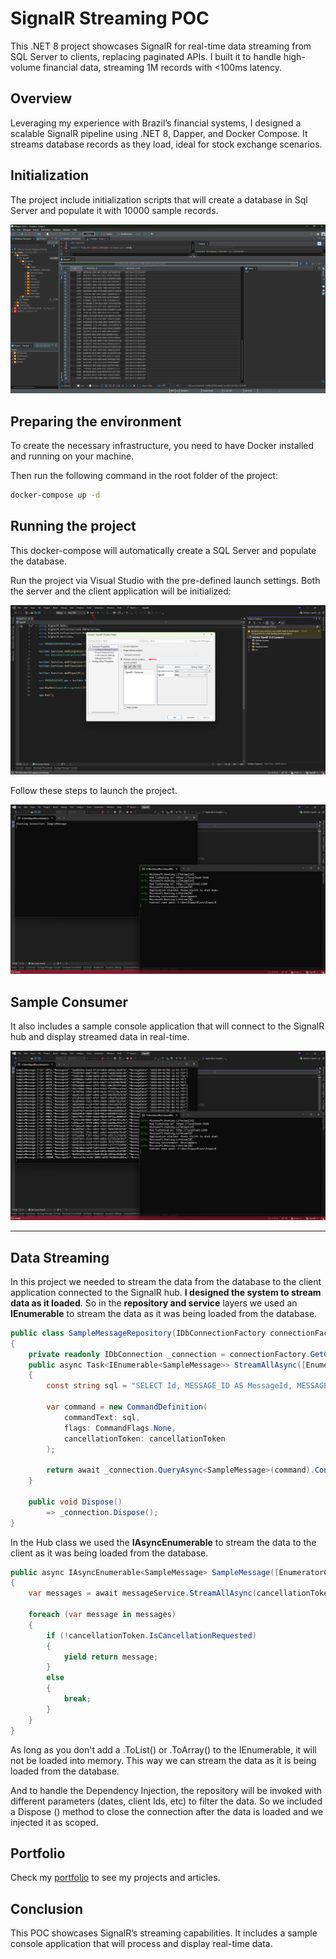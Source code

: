 # SignalR Streaming POC

This .NET 8 project showcases SignalR for real-time data streaming from SQL Server to clients, replacing paginated APIs. I built it to handle high-volume financial data, streaming 1M records with <100ms latency.

## Overview

Leveraging my experience with Brazil’s financial systems, I designed a scalable SignalR pipeline using .NET 8, Dapper, and Docker Compose. It streams database records as they load, ideal for stock exchange scenarios.

## Initialization

The project include initialization scripts that will create a database in Sql Server and populate it with 10000 sample records.

<img src='./images/database.png'>

## Preparing the environment

To create the necessary infrastructure, you need to have Docker installed and running on your machine. 

Then run the following command in the root folder of the project:

```bash
docker-compose up -d
```

## Running the project

This docker-compose will automatically create a SQL Server and populate the database.

Run the project via Visual Studio with the pre-defined launch settings. Both the server and the client application will be initialized:

<img src='./images/startup.png'>

Follow these steps to launch the project.

<img src='./images/init.png'>


## Sample Consumer

It also includes a sample console application that will connect to the SignalR hub and display streamed data in real-time.

<img src='./images/finish.png'>

<hr>

## Data Streaming

In this project we needed to stream the data from the database to the client application connected to the SignalR hub. **I designed the system to stream data as it loaded**. So in the **repository and service** layers we used an **IEnumerable** to stream the data as it was being loaded from the database.

```csharp
public class SampleMessageRepository(IDbConnectionFactory connectionFactory) : ISampleMessageRepository
{
    private readonly IDbConnection _connection = connectionFactory.GetConnection();
    public async Task<IEnumerable<SampleMessage>> StreamAllAsync([EnumeratorCancellation] CancellationToken cancellationToken = default)
    {
        const string sql = "SELECT Id, MESSAGE_ID AS MessageId, MESSAGE_DATE AS MessageDate FROM dbo.SAMPLE_MESSAGES ORDER BY Id";

        var command = new CommandDefinition(
            commandText: sql, 
            flags: CommandFlags.None, 
            cancellationToken: cancellationToken
        );

        return await _connection.QueryAsync<SampleMessage>(command).ConfigureAwait(false);
    }

    public void Dispose()
        => _connection.Dispose();
}
```

In the Hub class we used the **IAsyncEnumerable** to stream the data to the client as it was being loaded from the database.

```csharp
public async IAsyncEnumerable<SampleMessage> SampleMessage([EnumeratorCancellation] CancellationToken cancellationToken)
{
    var messages = await messageService.StreamAllAsync(cancellationToken);

    foreach (var message in messages)
    {
        if (!cancellationToken.IsCancellationRequested)
        {
            yield return message;
        }
        else
        {
            break;
        }
    }
}
```

As long as you don't add a .ToList() or .ToArray() to the IEnumerable, it will not be loaded into memory. This way we can stream the data as it is being loaded from the database.

And to handle the Dependency Injection, the repository will be invoked with different parameters (dates, client Ids, etc) to filter the data. So we included a Dispose
() method to close the connection after the data is loaded and we injected it as scoped.

## Portfolio

Check my [portfolio](https://paolofullone.github.io/) to see my projects and articles.

## Conclusion

This POC showcases SignalR’s streaming capabilities. It includes a sample console application that will process and display real-time data.

